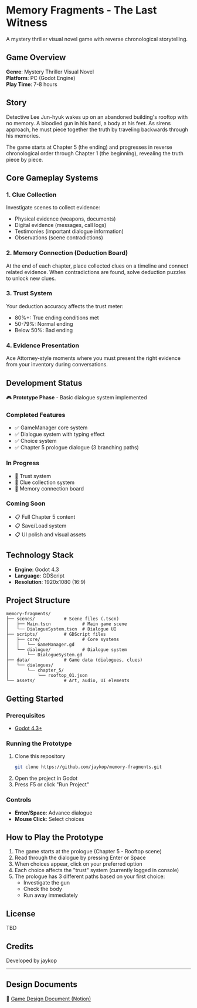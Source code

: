 # Memory Fragments - The Last Witness

A mystery thriller visual novel game with reverse chronological storytelling.

## Game Overview

**Genre**: Mystery Thriller Visual Novel  
**Platform**: PC (Godot Engine)  
**Play Time**: 7-8 hours

## Story

Detective Lee Jun-hyuk wakes up on an abandoned building's rooftop with no memory. A bloodied gun in his hand, a body at his feet. As sirens approach, he must piece together the truth by traveling backwards through his memories.

The game starts at Chapter 5 (the ending) and progresses in reverse chronological order through Chapter 1 (the beginning), revealing the truth piece by piece.

## Core Gameplay Systems

### 1. Clue Collection
Investigate scenes to collect evidence:
- Physical evidence (weapons, documents)
- Digital evidence (messages, call logs)
- Testimonies (important dialogue information)
- Observations (scene contradictions)

### 2. Memory Connection (Deduction Board)
At the end of each chapter, place collected clues on a timeline and connect related evidence. When contradictions are found, solve deduction puzzles to unlock new clues.

### 3. Trust System
Your deduction accuracy affects the trust meter:
- 80%+: True ending conditions met
- 50-79%: Normal ending
- Below 50%: Bad ending

### 4. Evidence Presentation
Ace Attorney-style moments where you must present the right evidence from your inventory during conversations.

## Development Status

🎮 **Prototype Phase** - Basic dialogue system implemented

### Completed Features
- ✅ GameManager core system
- ✅ Dialogue system with typing effect
- ✅ Choice system
- ✅ Chapter 5 prologue dialogue (3 branching paths)

### In Progress
- 🚧 Trust system
- 🚧 Clue collection system
- 🚧 Memory connection board

### Coming Soon
- 📋 Full Chapter 5 content
- 📋 Save/Load system
- 📋 UI polish and visual assets

## Technology Stack

- **Engine**: Godot 4.3
- **Language**: GDScript
- **Resolution**: 1920x1080 (16:9)

## Project Structure

```
memory-fragments/
├── scenes/           # Scene files (.tscn)
│   ├── Main.tscn            # Main game scene
│   └── DialogueSystem.tscn  # Dialogue UI
├── scripts/          # GDScript files
│   ├── core/                # Core systems
│   │   └── GameManager.gd
│   └── dialogue/            # Dialogue system
│       └── DialogueSystem.gd
├── data/             # Game data (dialogues, clues)
│   └── dialogues/
│       └── chapter_5/
│           └── rooftop_01.json
└── assets/           # Art, audio, UI elements
```

## Getting Started

### Prerequisites
- [Godot 4.3+](https://godotengine.org/download)

### Running the Prototype
1. Clone this repository
   ```bash
   git clone https://github.com/jaykop/memory-fragments.git
   ```
2. Open the project in Godot
3. Press F5 or click "Run Project"

### Controls
- **Enter/Space**: Advance dialogue
- **Mouse Click**: Select choices

## How to Play the Prototype

1. The game starts at the prologue (Chapter 5 - Rooftop scene)
2. Read through the dialogue by pressing Enter or Space
3. When choices appear, click on your preferred option
4. Each choice affects the "trust" system (currently logged in console)
5. The prologue has 3 different paths based on your first choice:
   - Investigate the gun
   - Check the body
   - Run away immediately

## License

TBD

## Credits

Developed by jaykop

---

## Design Documents

📄 [Game Design Document (Notion)](https://www.notion.so/Memory-Fragments-The-Last-Witness-290a22726e068105a5d0caeb5283e44c)
